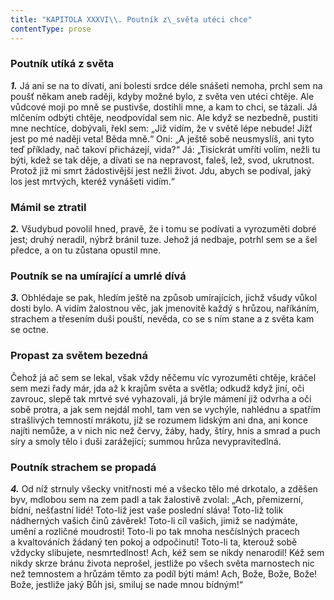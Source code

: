 ```yaml
---
title: "KAPITOLA XXXVI\\. Poutník z\_světa utéci chce"
contentType: prose
---
```


<section>

### Poutník utíká z světa

**_1._** Já ani se na to dívati, ani bolesti srdce déle snášeti nemoha, prchl sem na poušť někam aneb raději, kdyby možné bylo, z světa ven utéci chtěje. Ale vůdcové moji po mně se pustivše, dostihli mne, a kam to chci, se tázali. Já mlčením odbýti chtěje, neodpovídal sem nic. Ale když se nezbedně, pustiti mne nechtíce, dobývali, řekl sem: „Již vidím, že v světě lépe nebude! Jižť jest po mé naději veta! Běda mně.“ Oni: „A ještě sobě neusmyslíš, ani tyto teď příklady, nač takoví přicházejí, vida?“ Já: „Tisíckrát umříti volím, nežli tu býti, kdež se tak děje, a dívati se na nepravost, faleš, lež, svod, ukrutnost. Protož již mi smrt žádostivější jest nežli život. Jdu, abych se podíval, jaký los jest mrtvých, kteréž vynášeti vidím.“

### Mámil se ztratil

**_2._** Všudybud povolil hned, pravě, že i tomu se podívati a vyrozuměti dobré jest; druhý neradil, nýbrž bránil tuze. Jehož já nedbaje, potrhl sem se a šel předce, a on tu zůstana opustil mne.

### Poutník se na umírající a umrlé dívá

**_3._** Obhlédaje se pak, hledím ještě na způsob umírajících, jichž všudy vůkol dosti bylo. A vidím žalostnou věc, jak jmenovitě každý s hrůzou, naříkáním, strachem a třesením duši pouští, nevěda, co se s ním stane a z světa kam se octne.

### Propast za světem bezedná

Čehož já ač sem se lekal, však vždy něčemu víc vyrozuměti chtěje, kráčel sem mezi řady már, jda až k krajům světa a světla; odkudž když jiní, oči zavrouc, slepě tak mrtvé své vyhazovali, já brýle mámení již odvrha a oči sobě protra, a jak sem nejdál mohl, tam ven se vychýle, nahlédnu a spatřím strašlivých temností mrákotu, jíž se rozumem lidským ani dna, ani konce najíti nemůže, a v nich nic než červy, žáby, hady, štíry, hnis a smrad a puch síry a smoly tělo i duši zarážející; summou hrůza nevypravitedlná.

### Poutník strachem se propadá

**_4._** Od níž strnuly všecky vnitřnosti mé a všecko tělo mé drkotalo, a zděšen byv, mdlobou sem na zem padl a tak žalostivě zvolal: „Ach, přemizerní, bídní, nešťastní lidé! Toto-liž jest vaše poslední sláva! Toto-liž tolik nádherných vašich činů závěrek! Toto-li cíl vašich, jimiž se nadýmáte, umění a rozličné moudrosti! Toto-li po tak mnoha nesčíslných pracech a kvaltováních žádaný ten pokoj a odpočinutí! Toto-li ta, kterouž sobě vždycky slibujete, nesmrtedlnost! Ach, kéž sem se nikdy nenarodil! Kéž sem nikdy skrze bránu života neprošel, jestliže po všech světa marnostech nic než temnostem a hrůzám těmto za podíl býti mám! Ach, Bože, Bože, Bože! Bože, jestliže jaký Bůh jsi, smiluj se nade mnou bídným!“

</section>
